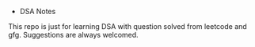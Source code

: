 * DSA Notes

This repo is just for learning DSA with question solved from leetcode and gfg. Suggestions are always welcomed.